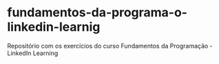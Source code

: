 # fundamentos-da-programa-o-linkedin-learnig
Repositório com os exercícios do curso Fundamentos da Programação - LinkedIn Learning

